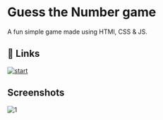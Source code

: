 # Guess the Number game

A fun simple game made using HTMl, CSS & JS. 

## 🔗 Links
[![start](https://user-images.githubusercontent.com/59278476/134729145-9a593bbf-5bdf-47be-a497-c3d5694a72c9.png)
](https://number-guess-game-vanilajs.netlify.app/)

  
## Screenshots

![1](https://user-images.githubusercontent.com/59278476/137352502-275c3b6a-3f6c-4ab3-88d0-bcc12632cbf6.png)

